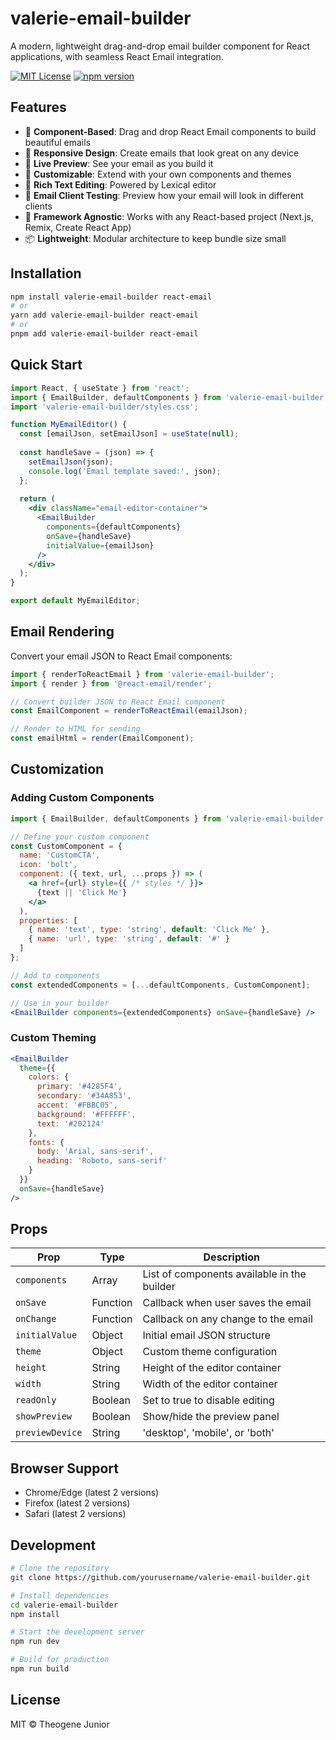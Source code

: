 # valerie-email-builder

A modern, lightweight drag-and-drop email builder component for React applications, with seamless React Email integration.

[![MIT License](https://img.shields.io/badge/License-MIT-blue.svg)](https://opensource.org/licenses/MIT)
[![npm version](https://img.shields.io/npm/v/valerie-email-builder.svg)](https://www.npmjs.com/package/valerie-email-builder)

## Features

- 🧩 **Component-Based**: Drag and drop React Email components to build beautiful emails
- 📱 **Responsive Design**: Create emails that look great on any device
- 🔄 **Live Preview**: See your email as you build it
- 🎨 **Customizable**: Extend with your own components and themes
- 📝 **Rich Text Editing**: Powered by Lexical editor
- 🧪 **Email Client Testing**: Preview how your email will look in different clients
- 🔌 **Framework Agnostic**: Works with any React-based project (Next.js, Remix, Create React App)
- 📦 **Lightweight**: Modular architecture to keep bundle size small

## Installation

```bash
npm install valerie-email-builder react-email
# or
yarn add valerie-email-builder react-email
# or
pnpm add valerie-email-builder react-email
```

## Quick Start

```jsx
import React, { useState } from 'react';
import { EmailBuilder, defaultComponents } from 'valerie-email-builder';
import 'valerie-email-builder/styles.css';

function MyEmailEditor() {
  const [emailJson, setEmailJson] = useState(null);
  
  const handleSave = (json) => {
    setEmailJson(json);
    console.log('Email template saved:', json);
  };
  
  return (
    <div className="email-editor-container">
      <EmailBuilder 
        components={defaultComponents}
        onSave={handleSave}
        initialValue={emailJson}
      />
    </div>
  );
}

export default MyEmailEditor;
```

## Email Rendering

Convert your email JSON to React Email components:

```jsx
import { renderToReactEmail } from 'valerie-email-builder';
import { render } from '@react-email/render';

// Convert builder JSON to React Email component
const EmailComponent = renderToReactEmail(emailJson);

// Render to HTML for sending
const emailHtml = render(EmailComponent);
```

## Customization

### Adding Custom Components

```jsx
import { EmailBuilder, defaultComponents } from 'valerie-email-builder';

// Define your custom component
const CustomComponent = {
  name: 'CustomCTA',
  icon: 'bolt',
  component: ({ text, url, ...props }) => (
    <a href={url} style={{ /* styles */ }}>
      {text || 'Click Me'}
    </a>
  ),
  properties: [
    { name: 'text', type: 'string', default: 'Click Me' },
    { name: 'url', type: 'string', default: '#' }
  ]
};

// Add to components
const extendedComponents = [...defaultComponents, CustomComponent];

// Use in your builder
<EmailBuilder components={extendedComponents} onSave={handleSave} />
```

### Custom Theming

```jsx
<EmailBuilder
  theme={{
    colors: {
      primary: '#4285F4',
      secondary: '#34A853',
      accent: '#FBBC05',
      background: '#FFFFFF',
      text: '#202124'
    },
    fonts: {
      body: 'Arial, sans-serif',
      heading: 'Roboto, sans-serif'
    }
  }}
  onSave={handleSave}
/>
```

## Props

| Prop | Type | Description |
|------|------|-------------|
| `components` | Array | List of components available in the builder |
| `onSave` | Function | Callback when user saves the email |
| `onChange` | Function | Callback on any change to the email |
| `initialValue` | Object | Initial email JSON structure |
| `theme` | Object | Custom theme configuration |
| `height` | String | Height of the editor container |
| `width` | String | Width of the editor container |
| `readOnly` | Boolean | Set to true to disable editing |
| `showPreview` | Boolean | Show/hide the preview panel |
| `previewDevice` | String | 'desktop', 'mobile', or 'both' |

## Browser Support

- Chrome/Edge (latest 2 versions)
- Firefox (latest 2 versions)
- Safari (latest 2 versions)

## Development

```bash
# Clone the repository
git clone https://github.com/yourusername/valerie-email-builder.git

# Install dependencies
cd valerie-email-builder
npm install

# Start the development server
npm run dev

# Build for production
npm run build
```

## License

MIT © Theogene Junior
